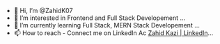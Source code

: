 - 👋 Hi, I’m @ZahidK07
- 👀 I’m interested in Frontend and Full Stack Developement ...
- 🌱 I’m currently learning Full Stack, MERN Stack Developement ...
- 📫 How to reach - Connect me on LinkedIn Ac <a href=https://www.linkedin.com/in/zahid-kazi-19b516106/>Zahid Kazi | LinkedIn</a>...


<!---
ZahidK07/ZahidK07 is a ✨ special ✨ repository because its `README.md` (this file) appears on your GitHub profile.
You can click the Preview link to take a look at your changes.
--->
